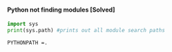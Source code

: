 #### Python not finding modules [Solved]
```python
import sys
print(sys.path) #prints out all module search paths
```
```bash
PYTHONPATH =.
